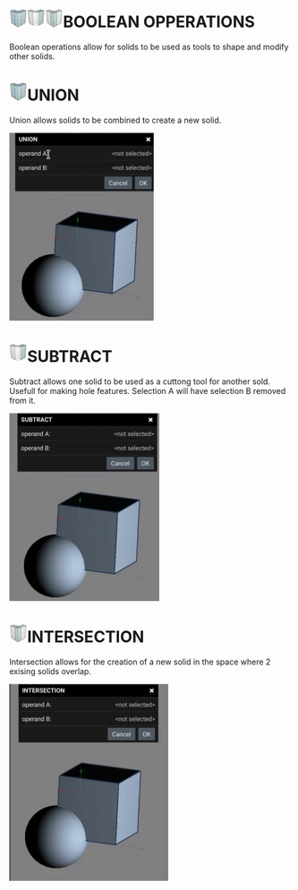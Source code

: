 # ![](../img/cad/union32.png)![](../img/cad/subtract32.png)![](../img/cad/intersection32.png)BOOLEAN OPPERATIONS

Boolean operations allow for solids to be used as tools to shape and modify other solids.


# ![](../img/cad/union32.png)UNION
Union allows solids to be combined to create a new solid.

![](img/bool-UNION.gif)

# ![](../img/cad/subtract32.png)SUBTRACT
Subtract allows one solid to be used as a cuttong tool for another sold. Usefull for making hole features.
Selection A will have selection B removed from it.

![](img/bool-SUBTRACT.gif)

# ![](../img/cad/intersection32.png)INTERSECTION
Intersection allows for the creation of a new solid in the space where 2 exising solids overlap. 

![](img/bool-INTERSECTION.gif)
